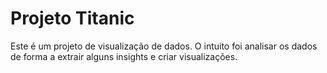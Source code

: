 # Projeto Titanic

Este é um projeto de visualização de dados. O intuito foi analisar os dados de forma a extrair alguns insights e criar visualizações.

